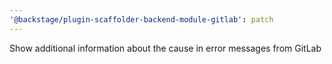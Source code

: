 ```yaml
---
'@backstage/plugin-scaffolder-backend-module-gitlab': patch
---
```


Show additional information about the cause in error messages from GitLab
